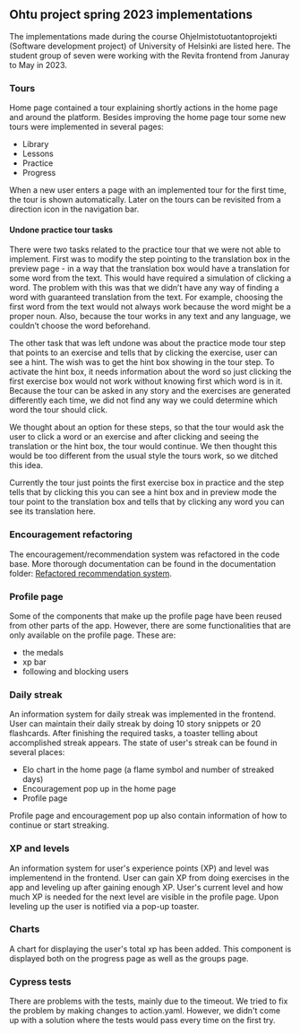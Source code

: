 ## Ohtu project spring 2023 implementations

The implementations made during the course Ohjelmistotuotantoprojekti (Software development project) of University of Helsinki are listed here. 
The student group of seven were working with the Revita frontend from Januray to May in 2023.

### Tours

Home page contained a tour explaining shortly actions in the home page and around the platform. Besides improving the home page tour some new tours were implemented in several pages:
- Library
- Lessons
- Practice
- Progress

When a new user enters a page with an implemented tour for the first time, the tour is shown automatically. 
Later on the tours can be revisited from a direction icon in the navigation bar.

#### Undone practice tour tasks

There were two tasks related to the practice tour that we were not able to implement. First was to modify the step pointing to the translation box in the preview page - in a way that the translation box would have a translation for some word from the text. This would have required a simulation of clicking a word. The problem with this was that we didn’t have any way of finding a word with guaranteed translation from the text. For example, choosing the first word from the text would not always work because the word might be a proper noun. Also, because the tour works in any text and any language, we couldn’t choose the word beforehand.  

The other task that was left undone was about the practice mode tour step that points to an exercise and tells that by clicking the exercise, user can see a hint. The wish was to get the hint box showing in the tour step. To activate the hint box, it needs information about the word so just clicking the first exercise box would not work without knowing first which word is in it. Because the tour can be asked in any story and the exercises are generated differently each time, we did not find any way we could determine which word the tour should click. 

We thought about an option for these steps, so that the tour would ask the user to click a word or an exercise and after clicking and seeing the translation or the hint box, the tour would continue. We then thought this would be too different from the usual style the tours work, so we ditched this idea.  

Currently the tour just points the first exercise box in practice and the step tells that by clicking this you can see a hint box and in preview mode the tour point to the translation box and tells that by clicking any word you can see its translation here. 

### Encouragement refactoring

The encouragement/recommendation system was refactored in the code base. More thorough documentation can be found in the documentation folder: [Refactored recommendation system](https://github.com/UniversityOfHelsinkiCS/mobvita/blob/master/documentation/NewRecommendationSystem.md).

### Profile page

Some of the components that make up the profile page have been reused from other parts of the app.
However, there are some functionalities that are only available on the profile page.
These are:
 - the medals
 - xp bar
 - following and blocking users

### Daily streak

An information system for daily streak was implemented in the frontend. User can maintain their daily streak by doing 10 story snippets or 20 flashcards. After finishing the required tasks, a toaster telling about accomplished streak appears. The state of user's streak can be found in several places:
- Elo chart in the home page (a flame symbol and number of streaked days)
- Encouragement pop up in the home page
- Profile page

Profile page and encouragement pop up also contain information of how to continue or start streaking.

### XP and levels

An information system for user's experience points (XP) and level was implementend in the frontend. 
User can gain XP from doing exercises in the app and leveling up after gaining enough XP. 
User's current level and how much XP is needed for the next level are visible in the profile page. 
Upon leveling up the user is notified via a pop-up toaster.

### Charts

A chart for displaying the user's total xp has been added. 
This component is displayed both on the progress page as well as the groups page.

### Cypress tests 

There are problems with the tests, mainly due to the timeout. 
We tried to fix the problem by making changes to action.yaml. 
However, we didn't come up with a solution where the tests would pass every time on the first try.
